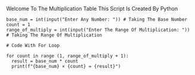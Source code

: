 Welcome To The Multiplication Table
This Script Is Created By Python

```
base_num = int(input("Enter Any Number: ")) # Taking The Base Number
count = 1
range_of_multiply = int(input("Enter The Range Of Multiplication: ")) # Taking The Range Of Multiplication

# Code With For Loop

for count in range (1, range_of_multiply + 1):
  result = base_num * count
  print(f"{base_num} × {count} = {result}")
  
```
